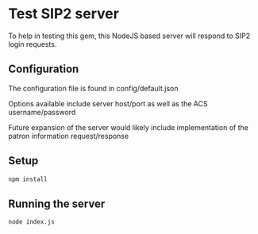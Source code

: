 # Test SIP2 server
To help in testing this gem, this NodeJS based server will respond to SIP2
login requests. 

## Configuration
The configuration file is found in config/default.json

Options available include server host/port as well as the ACS username/password

Future expansion of the server would likely include implementation of the
patron information request/response 

## Setup
```bash
npm install
```

## Running the server
```bash
node index.js
```
